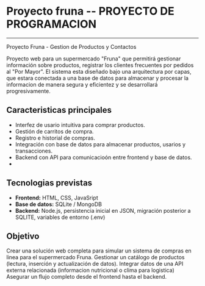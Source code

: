 ﻿# Proyecto fruna -- PROYECTO DE PROGRAMACION
----------------------- 
Proyecto Fruna - Gestion de Productos y Contactos

Proyecto web para un supermercado "Fruna" que permitirá gestionar información sobre productos, registrar los clientes frecuentes por pedidos al "Por Mayor". El sistema esta diseñado bajo una arquitectura por capas, que estara conectada a una base de datos para almacenar y procesar la informacion de manera segura y eficientez y se desarrollará progresivamente.

## Caracteristicas principales
- Interfez de usario intuitiva para comprar productos.
- Gestión de carritos de compra.
- Registro e historial de compras.
- Integración con base de datos para almacenar productos, usarios y transacciones.
- Backend con API para comunicacioón entre frontend y base de datos.
- 
## Tecnologias previstas
- **Frontend:** HTML, CSS, JavaSript
- **Base de datos:** SQLite / MongoDB
- **Backend:** Node.js, persistencia inicial en JSON, migración posterior a SQLITE, variables de entorno (.env)

## Objetivo
Crear una solución web completa para simular un sistema de compras en linea para el supermercado Fruna.
Gestionar un catálogo de productos (lectura, inserción y actualización de datos). 
Integrar datos de una API externa relacionada (informacion nutricional o clima para logistica)
Asegurar un flujo completo desde el frontend hasta el backend.
